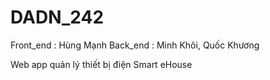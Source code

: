# DADN_242
Front_end : Hùng Mạnh
Back_end : Minh Khôi, Quốc Khương

Web app quản lý thiết bị điện Smart eHouse


 
 
